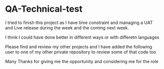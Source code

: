 # QA-Technical-test
I tried to finish this project as I have time constraint  and managing a UAT and Live release during the week and the coming next week.

I think I could have done better in different ways or with differetn languages

Please find and review my other projects and I have added the following user to one of my other private repository to review some of that code too

Many Thanks for giving me the opportunity and considering me for the role
